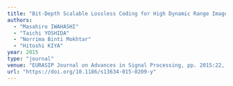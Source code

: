 ```yaml
---
title: "Bit-Depth Scalable Lossless Coding for High Dynamic Range Images"
authors:
  - "Masahiro IWAHASHI"
  - "Taichi YOSHIDA"
  - "Norrima Binti Mokhtar"
  - "Hitoshi KIYA"
year: 2015
type: "journal"
venue: "EURASIP Journal on Advances in Signal Processing, pp. 2015:22, 2015-03-10."
url: "https://doi.org/10.1186/s13634-015-0209-y"
---
```

